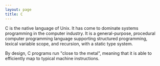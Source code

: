 ```yaml
---
layout: page
title: C
---
```


C is the native language of Unix. It has come to dominate systems programming in the computer industry. It is a general-purpose, procedural computer programming language supporting structured programming, lexical variable scope, and recursion, with a static type system. 

By design, C programs run "close to the metal", meaning that it is able to efficiently map to typical machine instructions.